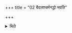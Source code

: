 +++
title = "02 बैदलश्चर्मनद्धो भवति"

+++

<details><summary>थिते</summary>

2. It is made out of hollow Bamboo and wound with (cow) leather. 
</details>
